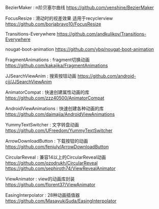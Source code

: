 BezierMaker : n阶贝塞尔曲线
https://github.com/venshine/BezierMaker

FocusResize : 滑动时的视差效果 适用于recyclerview
https://github.com/borjabravo10/FocusResize

Transitions-Everywhere
https://github.com/andkulikov/Transitions-Everywhere

nougat-boot-animation
https://github.com/ybq/nougat-boot-animation

FragmentAnimations : fragment切换动画
https://github.com/kakajika/FragmentAnimations

JJSearchViewAnim : 搜索按钮动画
https://github.com/android-cjj/JJSearchViewAnim

AnimatorCompat : 快速创建属性动画的库
https://github.com/zzz40500/AnimatorCompat

AndroidViewAnimations : 快速创建各种动画的库
https://github.com/daimajia/AndroidViewAnimations

YummyTextSwitcher : 文字转盘动画
https://github.com/UFreedom/YummyTextSwitcher

ArrowDownloadButton : 下载按钮的动画
https://github.com/fenjuly/ArrowDownloadButton

CircularReveal : 兼容14以上的CircularReveal动画
https://github.com/ozodrukh/CircularReveal
https://github.com/sephiroth74/ViewRevealAnimator

ViewAnimator : view的动画库封装
https://github.com/florent37/ViewAnimator

EasingInterpolator : 28种动画插值器
https://github.com/MasayukiSuda/EasingInterpolator
